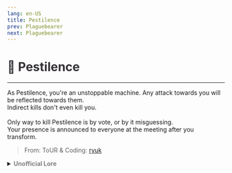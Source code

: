 ```yaml
---
lang: en-US
title: Pestilence
prev: Plaguebearer
next: Plaguebearer
---
```


# <font color=#343136>🧫 <b>Pestilence</b></font> <Badge text="Secondary" type="tip" vertical="middle"/>
---

As Pestilence, you're an unstoppable machine. Any attack towards you will be reflected towards them.<br>
Indirect kills don't even kill you.<br><br>
Only way to kill Pestilence is by vote, or by it misguessing.<br>
Your presence is announced to everyone at the meeting after you transform.

> From: ToUR & Coding: [ryuk](#)

<details>
<summary><b><font color=gray>Unofficial Lore</font></b></summary>

Pestilence - Die.
"AAAAH" (This is repetitive I know)
The Plague bearer took the anti dote and... Ahh Finally I can be healthy.. As he took the antidote he was cured of the plague he transferred to others and the people that interacted with the infected people..
 
The Pestilence had weakened the crew who could only kill other weakened crewmates
The Pestilence was invulnerable to every threat from the beans except being ejected... And then the war of 1889 started and..
The pestilence started slashing and killing and Stabbing every crewmate in sight... And the sheriff tried to kill him but he put too much power to overpower the Pestilence and stumbled over and died
 
Win for the pestilence...
[ A curious Person who Had a plague and transferred it then killed it In a nutshell ]
 
The end... of the group of four that conquered amongus
 
They brought an Apocolypse.. And killed everyone
 
The horsemen of the Apocolypse

> Submitted by: champofchamps78
</details>